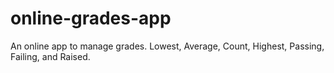 # online-grades-app
An online app to manage grades. Lowest, Average, Count, Highest, Passing, Failing, and Raised.
